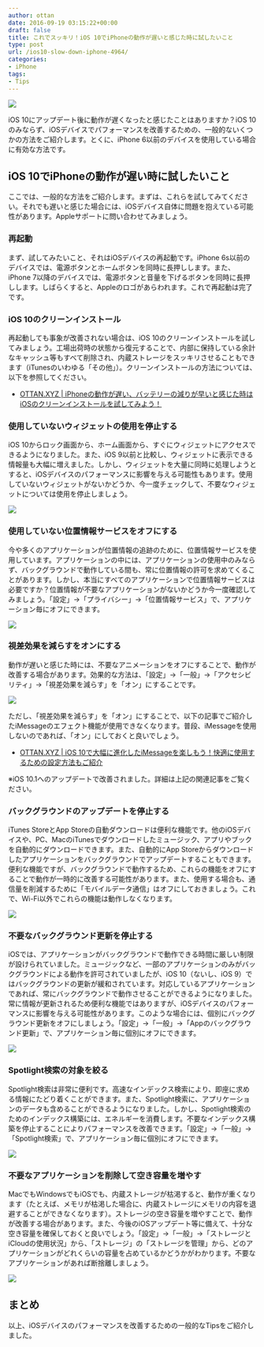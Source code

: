 ```yaml
---
author: ottan
date: 2016-09-19 03:15:22+00:00
draft: false
title: これでスッキリ！iOS 10でiPhoneの動作が遅いと感じた時に試したいこと
type: post
url: /ios10-slow-down-iphone-4964/
categories:
- iPhone
tags:
- Tips
---
```


![](/images/2016/09/160919-57df527a6cf20.jpg)






iOS 10にアップデート後に動作が遅くなったと感じたことはありますか？iOS 10のみならず、iOSデバイスでパフォーマンスを改善するための、一般的ないくつかの方法をご紹介します。とくに、iPhone 6以前のデバイスを使用している場合に有効な方法です。





## iOS 10でiPhoneの動作が遅い時に試したいこと





ここでは、一般的な方法をご紹介します。まずは、これらを試してみてください。それでも遅いと感じた場合には、iOSデバイス自体に問題を抱えている可能性があります。Appleサポートに問い合わせてみましょう。





### 再起動





まず、試してみたいこと、それはiOSデバイスの再起動です。iPhone 6s以前のデバイスでは、電源ボタンとホームボタンを同時に長押しします。また、iPhone 7以降のデバイスでは、電源ボタンと音量を下げるボタンを同時に長押しします。しばらくすると、Appleのロゴがあらわれます。これで再起動は完了です。





### iOS 10のクリーンインストール





再起動しても事象が改善されない場合は、iOS 10のクリーンインストールを試してみましょう。工場出荷時の状態から復元することで、内部に保持している余計なキャッシュ等もすべて削除され、内蔵ストレージをスッキリさせることもできます（iTunesのいわゆる「その他」）。クリーンインストールの方法については、以下を参照してください。



* [OTTAN.XYZ | iPhoneの動作が遅い、バッテリーの減りが早いと感じた時はiOSのクリーンインストールを試してみよう！](/iphone-clean-install-4955/)


### 使用していないウィジェットの使用を停止する





iOS 10からロック画面から、ホーム画面から、すぐにウィジェットにアクセスできるようになりました。また、iOS 9以前と比較し、ウィジェットに表示できる情報量も大幅に増えました。しかし、ウィジェットを大量に同時に処理しようとすると、iOSデバイスのパフォーマンスに影響を与える可能性もあります。使用していないウィジェットがないかどうか、今一度チェックして、不要なウィジェットについては使用を停止しましょう。





![](/images/2016/09/160919-57df5282a9849.png)






### 使用していない位置情報サービスをオフにする





今や多くのアプリケーションが位置情報の追跡のために、位置情報サービスを使用しています。アプリケーションの中には、アプリケーションの使用中のみならず、バックグラウンドで動作している間も、常に位置情報の許可を求めてくることがあります。しかし、本当にすべてのアプリケーションで位置情報サービスは必要ですか？位置情報が不要なアプリケーションがないかどうか今一度確認してみましょう。「設定」→「プライバシー」→「位置情報サービス」で、アプリケーション毎にオフにできます。





![](/images/2016/09/160919-57df5287eaf6e.png)






### 視差効果を減らすをオンにする





動作が遅いと感じた時には、不要なアニメーションをオフにすることで、動作が改善する場合があります。効果的な方法は、「設定」→「一般」→「アクセシビリティ」→「視差効果を減らす」を「オン」にすることです。





![](/images/2016/09/160919-57df528caf68b.png)






ただし、「視差効果を減らす」を「オン」にすることで、以下の記事でご紹介したiMessageのエフェクト機能が使用できなくなります。普段、iMessageを使用しないのであれば、「オン」にしておくと良いでしょう。



* [OTTAN.XYZ | iOS 10で大幅に進化したiMessageを楽しもう！快適に使用するための設定方法もご紹介](/ios10-imessage-enjoy-4939/)


※iOS 10.1へのアップデートで改善されました。詳細は上記の関連記事をご覧ください。





### バックグラウンドのアップデートを停止する





iTunes StoreとApp Storeの自動ダウンロードは便利な機能です。他のiOSデバイスや、PC、MacのiTunesでダウンロードしたミュージック、アプリやブックを自動的にダウンロードできます。また、自動的にApp Storeからダウンロードしたアプリケーションをバックグラウンドでアップデートすることもできます。便利な機能ですが、バックグラウンドで動作するため、これらの機能をオフにすることで動作が一時的に改善する可能性があります。また、使用する場合も、通信量を削減するために「モバイルデータ通信」はオフにしておきましょう。これで、Wi-Fi以外でこれらの機能は動作しなくなります。





![](/images/2016/09/160919-57df5292c2b6f.png)






### 不要なバックグラウンド更新を停止する





iOSでは、アプリケーションがバックグラウンドで動作できる時間に厳しい制限が設けられていました。ミュージックなど、一部のアプリケーションのみがバックグラウンドによる動作を許可されていましたが、iOS 10（ないし、iOS 9）ではバックグラウンドの更新が緩和されています。対応しているアプリケーションであれば、常にバックグラウンドで動作させることができるようになりました。常に情報が更新されるため便利な機能ではありますが、iOSデバイスのパフォーマンスに影響を与える可能性があります。このような場合には、個別にバックグラウンド更新をオフにしましょう。「設定」→「一般」→「Appのバックグラウンド更新」で、アプリケーション毎に個別にオフにできます。





![](/images/2016/09/160919-57df529899f61.png)






### Spotlight検索の対象を絞る





Spotlight検索は非常に便利です。高速なインデックス検索により、即座に求める情報にたどり着くことができます。また、Spotlight検索に、アプリケーションのデータも含めることができるようになりました。しかし、Spotlight検索のためのインデックス構築には、エネルギーを消費します。不要なインデックス構築を停止することによりパフォーマンスを改善できます。「設定」→「一般」→「Spotlight検索」で、アプリケーション毎に個別にオフにできます。





![](/images/2016/09/160919-57df529f3100c.png)






### 不要なアプリケーションを削除して空き容量を増やす





MacでもWindowsでもiOSでも、内蔵ストレージが枯渇すると、動作が重くなります（たとえば、メモリが枯渇した場合に、内蔵ストレージにメモリの内容を退避することができなくなります）。ストレージの空き容量を増やすことで、動作が改善する場合があります。また、今後のiOSアップデート等に備えて、十分な空き容量を確保しておくと良いでしょう。「設定」→「一般」→「ストレージとiCloudの使用状況」から、「ストレージ」の「ストレージを管理」から、どのアプリケーションがどれくらいの容量を占めているかどうかがわかります。不要なアプリケーションがあれば断捨離しましょう。





![](/images/2016/09/160919-57df52a49b37f.png)






## まとめ





以上、iOSデバイスのパフォーマンスを改善するための一般的なTipsをご紹介しました。
